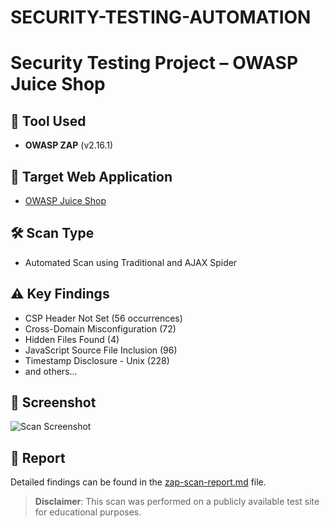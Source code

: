 # SECURITY-TESTING-AUTOMATION

# Security Testing Project – OWASP Juice Shop

## 🔐 Tool Used
- **OWASP ZAP** (v2.16.1)

## 🧪 Target Web Application
- [OWASP Juice Shop](https://juice-shop.herokuapp.com/)

## 🛠️ Scan Type
- Automated Scan using Traditional and AJAX Spider

## ⚠️ Key Findings
- CSP Header Not Set (56 occurrences)
- Cross-Domain Misconfiguration (72)
- Hidden Files Found (4)
- JavaScript Source File Inclusion (96)
- Timestamp Disclosure - Unix (228)
- and others...

## 📸 Screenshot
![Scan Screenshot](screenshot.png)

## 📂 Report
Detailed findings can be found in the [zap-scan-report.md](zap-scan-report.md) file.

> **Disclaimer**: This scan was performed on a publicly available test site for educational purposes.
